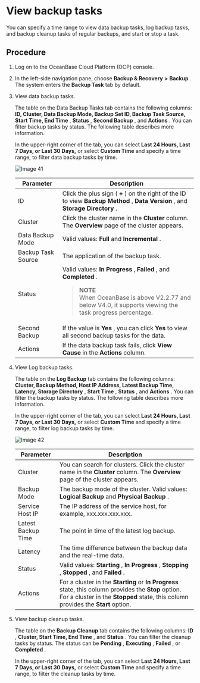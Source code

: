 # View backup tasks

You can specify a time range to view data backup tasks, log backup tasks, and backup cleanup tasks of regular backups, and start or stop a task.

## Procedure

1. Log on to the OceanBase Cloud Platform (OCP) console.

2. In the left-side navigation pane, choose **Backup \& Recovery** **\>** **Backup** . The system enters the **Backup Task** tab by default.

3. View data backup tasks.

    The table on the Data Backup Tasks tab contains the following columns: **ID, Cluster, Data Backup Mode, Backup Set ID, Backup Task Source, Start Time, End Time** , **Status** , **Second Backup** , and **Actions** . You can filter backup tasks by status. The following table describes more information.

    In the upper-right corner of the tab, you can select **Last 24 Hours, Last 7 Days, or Last 30 Days,** or select **Custom Time** and specify a time range, to filter data backup tasks by time.

    ![Image 41](https://help-static-aliyun-doc.aliyuncs.com/assets/img/en-US/8564633561/p440341.png)

    |     Parameter      |                                                           Description                                                           |
    |--------------------|---------------------------------------------------------------------------------------------------------------------------------|
    | ID                 | Click the plus sign ( **+** ) on the right of the ID to view **Backup Method** , **Data Version** , and **Storage Directory** . |
    | Cluster            | Click the cluster name in the **Cluster** column. The **Overview** page of the cluster appears.                                 |
    | Data Backup Mode   | Valid values: **Full** and **Incremental** .                                                                                    |
    | Backup Task Source | The application of the backup task.                                                                                             |
    | Status             | Valid values: **In Progress** , **Failed** , and **Completed** . <blockquote>**NOTE**</br>When OceanBase is above V2.2.77 and below V4.0, it supports viewing the task progress percentage.</blockquote>                                                               |
    | Second Backup      | If the value is **Yes** , you can click **Yes** to view all second backup tasks for the data.                                   |
    | Actions            | If the data backup task fails, click **View Cause** in the **Actions** column.                                                  |

4. View Log backup tasks.

    The table on the **Log Backup** tab contains the following columns: **Cluster, Backup Method, Host IP Address, Latest Backup Time, Latency, Storage Directory** , **Start Time** , **Status** , and **Actions** . You can filter the backup tasks by status. The following table describes more information.

    In the upper-right corner of the tab, you can select **Last 24 Hours, Last 7 Days, or Last 30 Days,** or select **Custom Time** and specify a time range, to filter log backup tasks by time.

    ![Image 42](https://help-static-aliyun-doc.aliyuncs.com/assets/img/en-US/8564633561/p440342.png)

    |     Parameter      |                                                                                       Description                                                                                        |
    |--------------------|------------------------------------------------------------------------------------------------------------------------------------------------------------------------------------------|
    | Cluster            | You can search for clusters. Click the cluster name in the **Cluster** column. The **Overview** page of the cluster appears.                                                             |
    | Backup Mode        | The backup mode of the cluster. Valid values: **Logical Backup** and **Physical Backup** .                                                                                               |
    | Service Host IP    | The IP address of the service host, for example, xxx.xxx.xxx.xxx.                                                                                                                            |
    | Latest Backup Time | The point in time of the latest log backup.                                                                                                                                              |
    | Latency            | The time difference between the backup data and the real-time data.                                                                                                                      |
    | Status             | Valid values: **Starting** , **In Progress** , **Stopping** , **Stopped** , and **Failed** .                                                                                             |
    | Actions            | For a cluster in the **Starting** or **In Progress** state, this column provides the **Stop** option. For a cluster in the **Stopped** state, this column provides the **Start** option. |

5. View backup cleanup tasks.

    The table on the **Backup Cleanup** tab contains the following columns: **ID** , **Cluster, Start Time, End Time** , and **Status** . You can filter the cleanup tasks by status. The status can be **Pending** , **Executing** , **Failed** , or **Completed** .

    In the upper-right corner of the tab, you can select **Last 24 Hours, Last 7 Days, or Last 30 Days,** or select **Custom Time** and specify a time range, to filter the cleanup tasks by time.
